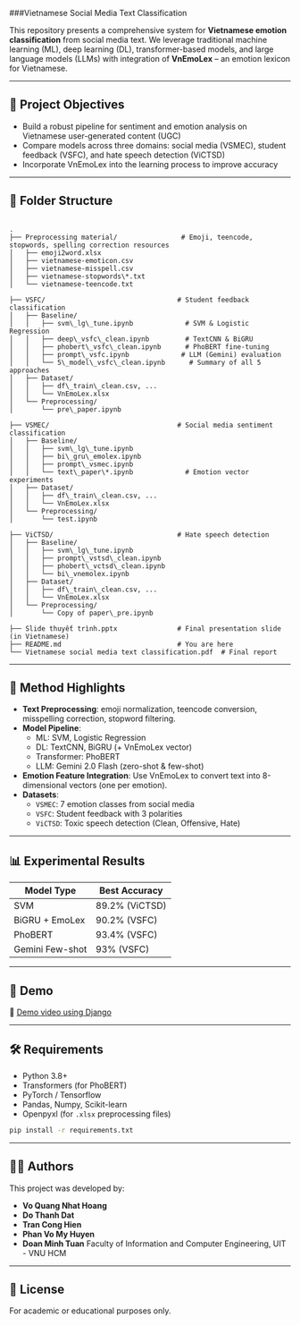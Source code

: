 ###Vietnamese Social Media Text Classification

This repository presents a comprehensive system for **Vietnamese emotion classification** from social media text. We leverage traditional machine learning (ML), deep learning (DL), transformer-based models, and large language models (LLMs) with integration of **VnEmoLex** – an emotion lexicon for Vietnamese.

---

## 🎯 Project Objectives

- Build a robust pipeline for sentiment and emotion analysis on Vietnamese user-generated content (UGC)
- Compare models across three domains: social media (VSMEC), student feedback (VSFC), and hate speech detection (ViCTSD)
- Incorporate VnEmoLex into the learning process to improve accuracy

---

## 📁 Folder Structure

```

.
├── Preprocessing material/                # Emoji, teencode, stopwords, spelling correction resources
│   ├── emoji2word.xlsx
│   ├── vietnamese-emoticon.csv
│   ├── vietnamese-misspell.csv
│   ├── vietnamese-stopwords\*.txt
│   └── vietnamese-teencode.txt

├── VSFC/                                 # Student feedback classification
│   ├── Baseline/
│   │   ├── svm\_lg\_tune.ipynb             # SVM & Logistic Regression
│   │   ├── deep\_vsfc\_clean.ipynb         # TextCNN & BiGRU
│   │   ├── phobert\_vsfc\_clean.ipynb      # PhoBERT fine-tuning
│   │   ├── prompt\_vsfc.ipynb             # LLM (Gemini) evaluation
│   │   └── 5\_model\_vsfc\_clean.ipynb      # Summary of all 5 approaches
│   ├── Dataset/
│   │   ├── df\_train\_clean.csv, ...
│   │   └── VnEmoLex.xlsx
│   └── Preprocessing/
│       └── pre\_paper.ipynb

├── VSMEC/                                # Social media sentiment classification
│   ├── Baseline/
│   │   ├── svm\_lg\_tune.ipynb
│   │   ├── bi\_gru\_emolex.ipynb
│   │   ├── prompt\_vsmec.ipynb
│   │   └── text\_paper\*.ipynb             # Emotion vector experiments
│   ├── Dataset/
│   │   ├── df\_train\_clean.csv, ...
│   │   └── VnEmoLex.xlsx
│   └── Preprocessing/
│       └── test.ipynb

├── ViCTSD/                               # Hate speech detection
│   ├── Baseline/
│   │   ├── svm\_lg\_tune.ipynb
│   │   ├── prompt\_vstsd\_clean.ipynb
│   │   ├── phobert\_vctsd\_clean.ipynb
│   │   └── bi\_vnemolex.ipynb
│   ├── Dataset/
│   │   ├── df\_train\_clean.csv, ...
│   │   └── VnEmoLex.xlsx
│   └── Preprocessing/
│       └── Copy of paper\_pre.ipynb

├── Slide thuyết trình.pptx               # Final presentation slide (in Vietnamese)
├── README.md                             # You are here
└── Vietnamese social media text classification.pdf  # Final report

````

---

## 🧠 Method Highlights

- **Text Preprocessing**: emoji normalization, teencode conversion, misspelling correction, stopword filtering.
- **Model Pipeline**:
  - ML: SVM, Logistic Regression
  - DL: TextCNN, BiGRU (+ VnEmoLex vector)
  - Transformer: PhoBERT
  - LLM: Gemini 2.0 Flash (zero-shot & few-shot)
- **Emotion Feature Integration**: Use VnEmoLex to convert text into 8-dimensional vectors (one per emotion).
- **Datasets**:
  - `VSMEC`: 7 emotion classes from social media
  - `VSFC`: Student feedback with 3 polarities
  - `ViCTSD`: Toxic speech detection (Clean, Offensive, Hate)

---

## 📊 Experimental Results

| Model Type | Best Accuracy |
|------------|---------------|
| SVM        | 89.2% (ViCTSD)|
| BiGRU + EmoLex | 90.2% (VSFC) |
| PhoBERT    | 93.4% (VSFC)  |
| Gemini Few-shot | 93% (VSFC) |

---

## 📎 Demo

🔗 [Demo video using Django](https://drive.google.com/drive/u/0/folders/1zIfNzn-w4r5RVcDAjDffU0qIgK9dvJ1j)

---

## 🛠 Requirements

- Python 3.8+
- Transformers (for PhoBERT)
- PyTorch / Tensorflow
- Pandas, Numpy, Scikit-learn
- Openpyxl (for `.xlsx` preprocessing files)

```bash
pip install -r requirements.txt
````

---

## 👨‍💻 Authors

This project was developed by:

* **Vo Quang Nhat Hoang**
* **Do Thanh Dat**
* **Tran Cong Hien**
* **Phan Vo My Huyen**
* **Doan Minh Tuan**
  Faculty of Information and Computer Engineering, UIT - VNU HCM

---

## 📌 License

For academic or educational purposes only.
